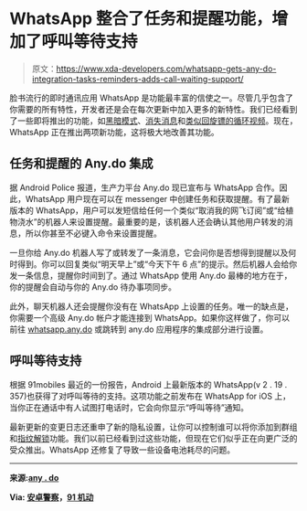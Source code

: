 # WhatsApp 整合了任务和提醒功能，增加了呼叫等待支持

> 原文：<https://www.xda-developers.com/whatsapp-gets-any-do-integration-tasks-reminders-adds-call-waiting-support/>

脸书流行的即时通讯应用 WhatsApp 是功能最丰富的信使之一。尽管几乎包含了你需要的所有特性，开发者还是会在每次更新中加入更多的新特性。我们已经看到了一些即将推出的功能，如[黑暗模式](https://www.xda-developers.com/whatsapp-beta-219282-dark-theme-disappearing-messages/)、[消失消息](https://www.xda-developers.com/whatsapp-disappearing-messages-beta-android/)和[类似回旋镖的循环视频](https://www.xda-developers.com/whatsapp-boomerang-instagram-looped-videos/)。现在，WhatsApp 正在推出两项新功能，这将极大地改善其功能。

## 任务和提醒的 Any.do 集成

据 Android Police 报道，生产力平台 Any.do 现已宣布与 WhatsApp 合作。因此，WhatsApp 用户现在可以在 messenger 中创建任务和获取提醒。有了最新版本的 WhatsApp，用户可以发短信给任何一个类似“取消我的网飞订阅”或“给植物浇水”的机器人来设置提醒。最重要的是，该机器人还会确认其他用户转发的消息，所以你甚至不必键入命令来设置提醒。

一旦你给 Any.do 机器人写了或转发了一条消息，它会问你是否想得到提醒以及何时得到。你可以回复类似“明天早上”或“今天下午 6 点”的提示。然后机器人会给你发一条信息，提醒你时间到了。通过 WhatsApp 使用 Any.do 最棒的地方在于，你的提醒会自动与你的 Any.do 待办事项同步。

此外，聊天机器人还会提醒你没有在 WhatsApp 上设置的任务。唯一的缺点是，你需要一个高级 Any.do 帐户才能连接到 WhatsApp。如果你这样做了，你可以前往 [whatsapp.any.do](https://whatsapp.any.do/) 或跳转到 any.do 应用程序的集成部分进行设置。

## 呼叫等待支持

根据 91mobiles 最近的一份报告，Android 上最新版本的 WhatsApp(v 2 . 19 . 357)也获得了对呼叫等待的支持。这项功能之前发布在 WhatsApp for iOS 上，当你正在通话中有人试图打电话时，它会向你显示“呼叫等待”通知。

最新更新的变更日志还重申了新的隐私设置，让你可以控制谁可以将你添加到群组和[指纹解锁](https://www.xda-developers.com/whatsapp-for-android-now-supports-fingerprint-unlock/)功能。我们以前已经看到过这些功能，但现在它们似乎正在向更广泛的受众推出。WhatsApp 还修复了导致一些设备电池耗尽的问题。

* * *

**来源:[any . do](https://support.any.do/whatsapp-reminders/)**

**Via: [安卓警察](https://www.androidpolice.com/2019/12/05/whatsapp-any-do-reminders-tasks/)，[91 机动](https://www.91mobiles.com/hub/whatsapp-for-android-update-call-waiting-support/)**